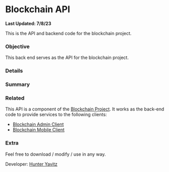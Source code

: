 # Blockchain API
**Last Updated: 7/8/23**

This is the API and backend code for the blockchain project.

### Objective
This back end serves as the API for the blockchain project.

### Details

### Summary

### Related
This API is a component of the [Blockchain Project](https://github.com/hunteryavitz/blockchain-main).  It works as the back-end code to provide services to the following clients:

- [Blockchain Admin Client](https://github.com/hunteryavitz/blockchain-client-admin)
- [Blockchain Mobile Client](https://github.com/hunteryavitz/blockchain-client-mobile)

### Extra
Feel free to download / modify / use in any way.

Developer: [Hunter Yavitz](mailto:h.yavitz@gmail.com)
